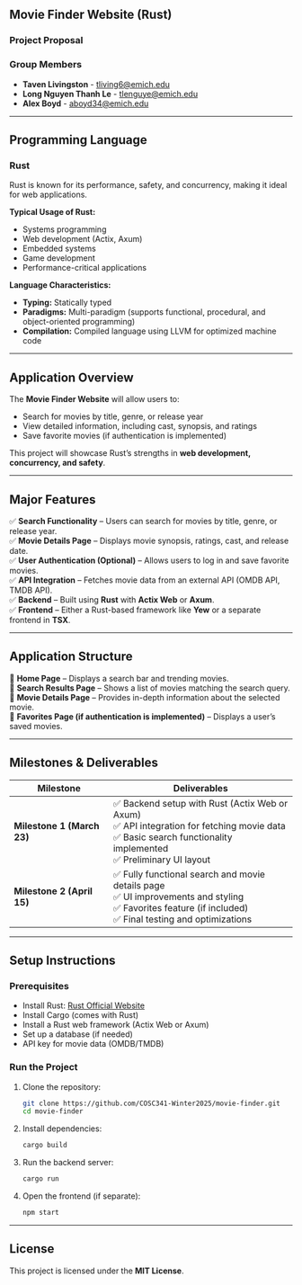 ## **Movie Finder Website (Rust)**
### **Project Proposal**

### **Group Members**
- **Taven Livingston** - [tliving6@emich.edu](mailto:tliving6@emich.edu)  
- **Long Nguyen Thanh Le** - [tlenguye@emich.edu](mailto:tlenguye@emich.edu)  
- **Alex Boyd** - [aboyd34@emich.edu](mailto:aboyd34@emich.edu)  

---

## **Programming Language**
### **Rust**
Rust is known for its performance, safety, and concurrency, making it ideal for web applications.  

**Typical Usage of Rust:**
- Systems programming  
- Web development (Actix, Axum)  
- Embedded systems  
- Game development  
- Performance-critical applications  

**Language Characteristics:**
- **Typing:** Statically typed  
- **Paradigms:** Multi-paradigm (supports functional, procedural, and object-oriented programming)  
- **Compilation:** Compiled language using LLVM for optimized machine code  

---

## **Application Overview**
The **Movie Finder Website** will allow users to:
- Search for movies by title, genre, or release year  
- View detailed information, including cast, synopsis, and ratings  
- Save favorite movies (if authentication is implemented)  

This project will showcase Rust’s strengths in **web development, concurrency, and safety**.  

---

## **Major Features**
✅ **Search Functionality** – Users can search for movies by title, genre, or release year.  
✅ **Movie Details Page** – Displays movie synopsis, ratings, cast, and release date.  
✅ **User Authentication (Optional)** – Allows users to log in and save favorite movies.  
✅ **API Integration** – Fetches movie data from an external API (OMDB API, TMDB API).  
✅ **Backend** – Built using **Rust** with **Actix Web** or **Axum**.  
✅ **Frontend** – Either a Rust-based framework like **Yew** or a separate frontend in **TSX**.  

---

## **Application Structure**
📌 **Home Page** – Displays a search bar and trending movies.  
📌 **Search Results Page** – Shows a list of movies matching the search query.  
📌 **Movie Details Page** – Provides in-depth information about the selected movie.  
📌 **Favorites Page (if authentication is implemented)** – Displays a user’s saved movies.  

---

## **Milestones & Deliverables**
| **Milestone**  | **Deliverables** |
|---------------|----------------|
| **Milestone 1 (March 23)** | ✅ Backend setup with Rust (Actix Web or Axum) <br> ✅ API integration for fetching movie data <br> ✅ Basic search functionality implemented <br> ✅ Preliminary UI layout |
| **Milestone 2 (April 15)** | ✅ Fully functional search and movie details page <br> ✅ UI improvements and styling <br> ✅ Favorites feature (if included) <br> ✅ Final testing and optimizations |

---

## **Setup Instructions**
### **Prerequisites**
- Install Rust: [Rust Official Website](https://www.rust-lang.org/)
- Install Cargo (comes with Rust)
- Install a Rust web framework (Actix Web or Axum)
- Set up a database (if needed)
- API key for movie data (OMDB/TMDB)

### **Run the Project**
1. Clone the repository:  
   ```sh
   git clone https://github.com/COSC341-Winter2025/movie-finder.git
   cd movie-finder
   ```
2. Install dependencies:  
   ```sh
   cargo build
   ```
3. Run the backend server:  
   ```sh
   cargo run
   ```
4. Open the frontend (if separate):  
   ```sh
   npm start
   ```

---

## **License**
This project is licensed under the **MIT License**.

